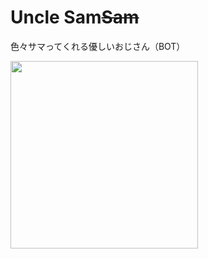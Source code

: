 # Uncle Sam~~Sam~~
色々サマってくれる優しいおじさん（BOT）

<kbd><img src="https://github.com/yutatanamoto/uncle-sum/assets/52131325/af6fce72-8cb7-4f3f-9de2-51da73533605" width="300px" /></kbd>

